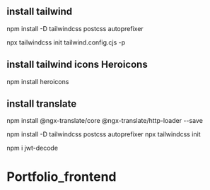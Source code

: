 ## install tailwind
npm install -D tailwindcss postcss autoprefixer

npx tailwindcss init tailwind.config.cjs -p

## install tailwind icons Heroicons
npm install heroicons

## install translate
npm install @ngx-translate/core @ngx-translate/http-loader --save

npm install -D tailwindcss postcss autoprefixer
npx tailwindcss init


 npm i jwt-decode
 
 
# Portfolio_frontend
